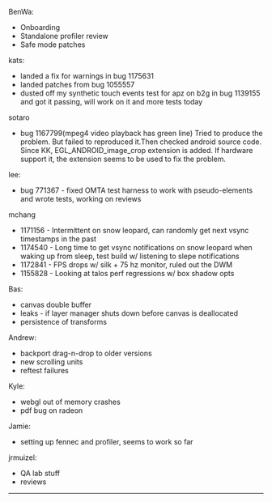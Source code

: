 BenWa:
* Onboarding
* Standalone profiler review
* Safe mode patches



kats:
* landed a fix for warnings in bug 1175631
* landed patches from bug 1055557
* dusted off my synthetic touch events test for apz on b2g in bug 1139155 and got it passing, will work on it and more tests today





sotaro
* bug 1167799(mpeg4 video playback has green line) Tried to produce the problem. But failed to reproduced it.Then checked android source code. Since KK, EGL_ANDROID_image_crop extension is added. If hardware support it, the extension seems to be used to fix the problem.



lee:
* bug 771367 - fixed OMTA test harness to work with pseudo-elements and wrote tests, working on reviews



mchang
* 1171156 - Intermittent on snow leopard, can randomly get next vsync timestamps in the past
* 1174540 - Long time to get vsync notifications on snow leopard when waking up from sleep, test build w/ listening to slepe notifications
* 1172841 - FPS drops w/ silk + 75 hz monitor, ruled out the DWM
* 1155828 - Looking at talos perf regressions w/ box shadow opts



Bas:
* canvas double buffer
* leaks - if layer manager shuts down before canvas is deallocated
* persistence of transforms



Andrew:
* backport drag-n-drop to older versions
* new scrolling units
* reftest failures



Kyle:
* webgl out of memory crashes
* pdf bug on radeon



Jamie:
* setting up fennec and profiler, seems to work so far



jrmuizel:
* QA lab stuff
* reviews



________________


